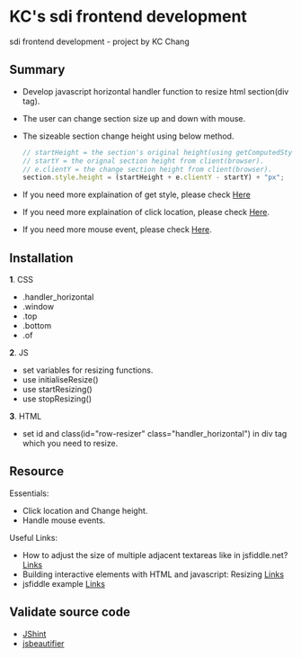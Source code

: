 # KC's sdi frontend development
sdi frontend development - project by KC Chang

## Summary
- Develop javascript horizontal handler function to resize html section(div tag).
- The user can change section size up and down with mouse.
- The sizeable section change height using below method.

  ```javascript
  // startHeight = the section's original height(using getComputedStyle).
  // startY = the orignal section height from client(browser).
  // e.clientY = the change section height from client(browser).
  section.style.height = (startHeight + e.clientY - startY) + "px";
  ```

- If you need more explaination of get style, please check [Here](http://www.w3schools.com/jsref/jsref_getcomputedstyle.asp)
- If you need more explaination of click location, please check [Here](http://felixblog.tistory.com/50).
- If you need more mouse event, please check [Here](https://developer.mozilla.org/en-US/docs/Web/Events/click).

## Installation
**1**. CSS
- .handler_horizontal
- .window
- .top
- .bottom
- .of

**2**. JS
- set variables for resizing functions.
- use initialiseResize()
- use startResizing()
- use stopResizing()

**3**. HTML
- set id and class(id="row-resizer" class="handler_horizontal") in div tag which you need to resize.

## Resource
Essentials:
- Click location and Change height.
- Handle mouse events.

Useful Links:
- How to adjust the size of multiple adjacent textareas like in jsfiddle.net? [Links](http://stackoverflow.com/questions/8819328/how-to-adjust-the-size-of-multiple-adjacent-textareas-like-in-jsfiddle-net)
- Building interactive elements with HTML and javascript: Resizing [Links](https://blog.codezero.xyz/building-interactive-elements-with-html-and-javascript-resizing/)
- jsfiddle example [Links](http://jsfiddle.net/3jMQD/)

## Validate source code
- [JShint](http://jshint.com/)
- [jsbeautifier](http://jsbeautifier.org/)
